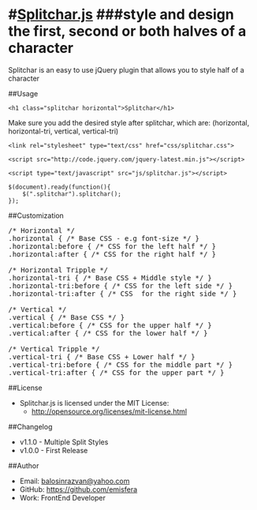 #[Splitchar.js](http://emisfera.github.io/Splitchar.js/)
###style and design the first, second or both halves of a character
=========

Splitchar is an easy to use jQuery plugin that allows you to style half of a character

##Usage
<pre class="language-markup"><code>&lt;h1 class=&quot;splitchar horizontal&quot;&gt;Splitchar&lt;/h1&gt;</code></pre>
Make sure you add the desired style after splitchar, which are: (horizontal, horizontal-tri, vertical, vertical-tri)
<pre class="language-markup"><code>&lt;link rel=&quot;stylesheet&quot; type=&quot;text/css&quot; href=&quot;css/splitchar.css&quot;&gt;</code></pre>
<pre class="language-markup"><code>&lt;script src=&quot;http://code.jquery.com/jquery-latest.min.js&quot;&gt;&lt;/script&gt;</code></pre>				
<pre class="language-markup"><code>&lt;script type=&quot;text/javascript&quot; src=&quot;js/splitchar.js&quot;&gt;&lt;/script&gt;</code></pre>
<pre class="language-javascript"><code>$(document).ready(function(){
    $(".splitchar").splitchar();
});</code></pre>

##Customization
<pre class="language-markup">/* Horizontal */
.horizontal { /* Base CSS - e.g font-size */ }
.horizontal:before { /* CSS for the left half */ }
.horizontal:after { /* CSS for the right half */ }

/* Horizontal Tripple */
.horizontal-tri { /* Base CSS + Middle style */ }
.horizontal-tri:before { /* CSS for the left side */ }
.horizontal-tri:after { /* CSS  for the right side */ }

/* Vertical */
.vertical { /* Base CSS */ }
.vertical:before { /* CSS for the upper half */ }
.vertical:after { /* CSS for the lower half */ }

/* Vertical Tripple */
.vertical-tri { /* Base CSS + Lower half */ }
.vertical-tri:before { /* CSS for the middle part */ }
.vertical-tri:after { /* CSS for the upper part */ }</pre>

##License
- Splitchar.js is licensed under the MIT License:
  - http://opensource.org/licenses/mit-license.html

##Changelog
- v1.1.0 - Multiple Split Styles
- v1.0.0 - First Release

##Author
- Email: balosinrazvan@yahoo.com
- GitHub: https://github.com/emisfera
- Work: FrontEnd Developer

